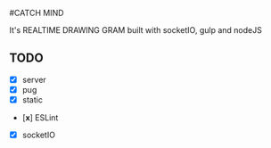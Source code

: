 #CATCH MIND

It's REALTIME DRAWING GRAM built with socketIO, gulp and nodeJS

## TODO

- [x] server
- [x] pug
- [x] static
- [**x**] ESLint
- [x] socketIO
